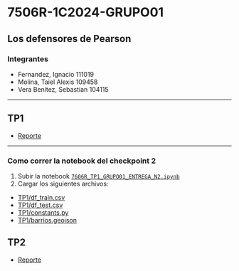 # 7506R-1C2024-GRUPO01

## Los defensores de Pearson

### Integrantes

- Fernandez, Ignacio 111019
- Molina, Taiel Alexis 109458
- Vera Benítez, Sebastian 104115

---

## TP1

- [Reporte](https://github.com/Taielmolina01/7506R-1C2024-GRUPO01/blob/main/TP1/7506R-TP1-GRUPO01-REPORTE.pdf)

---

### Como correr la notebook del checkpoint 2

1. Subir la notebook [`7606R_TP1_GRUPO01_ENTREGA_N2.ipynb`](https://github.com/Taielmolina01/7506R-1C2024-GRUPO01/blob/main/TP1/7606R_TP1_GRUPO01_ENTREGA_N2.ipynb)
2. Cargar los siguientes archivos:

- [TP1/df_train.csv](https://github.com/Taielmolina01/7506R-1C2024-GRUPO01/blob/main/TP1/df_train.csv)
- [TP1/df_test.csv](https://github.com/Taielmolina01/7506R-1C2024-GRUPO01/blob/main/TP1/df_test.csv)
- [TP1/constants.py](https://github.com/Taielmolina01/7506R-1C2024-GRUPO01/blob/main/TP1/constants.py)
- [TP1/barrios.geojson](https://github.com/Taielmolina01/7506R-1C2024-GRUPO01/blob/main/TP1/barrios.geojson)

## TP2

- [Reporte](https://github.com/Taielmolina01/7506R-1C2024-GRUPO01/blob/main/TP2/7506R-TP2-GRUPO01-REPORTE.pdf)
